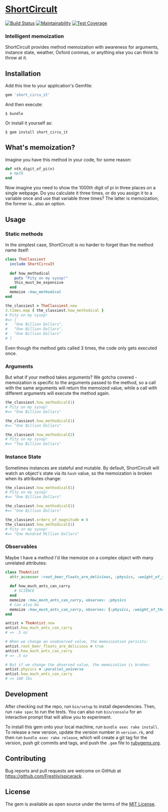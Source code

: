 # [ShortCircuIt](https://www.youtube.com/watch?v=XtP88AGsslo)

[![Build Status](https://semaphoreci.com/api/v1/freshly/spicerack/branches/master/badge.svg)](https://semaphoreci.com/freshly/spicerack)
[![Maintainability](https://api.codeclimate.com/v1/badges/7e089c2617c530a85b17/maintainability)](https://codeclimate.com/github/Freshly/spicerack/maintainability)
[![Test Coverage](https://api.codeclimate.com/v1/badges/7e089c2617c530a85b17/test_coverage)](https://codeclimate.com/github/Freshly/spicerack/test_coverage)

### Intelligent memoization

ShortCircuIt provides method memoization with awareness for arguments, instance state, weather, Oxford commas, or anything else you can think to throw at it.

## Installation

Add this line to your application's Gemfile:

```ruby
gem 'short_circu_it'
```

And then execute:

    $ bundle

Or install it yourself as:

    $ gem install short_circu_it

## What's memoization?

Imagine you have this method in your code, for some reason:
```ruby
def nth_digit_of_pi(n)
  # MATH
end
```

Now imagine you need to show the 1000th digit of pi in three places on a single webpage. Do you calculate it three times, or do you assign it to a variable once and use that variable three times? The latter is memoization; the former is...also an option.

## Usage

### Static methods
In the simplest case, ShortCircuIt is no harder to forget than the method name itself:

```ruby
class TheClassiest
  include ShortCircuIt
  
  def how_methodical
    puts "Pity on my sysop!"
    this_must_be_expensive
  end
  memoize :how_methodical
end

the_classiest = TheClassiest.new
3.times.map { the_classiest.how_methodical }
# Pity on my sysop!
#=> [
#   "One Billion Dollars",
#   "One Billion Dollars",
#   "One Billion Dollars"
# ]
```

Even though the method gets called 3 times, the code only gets executed once.

### Arguments

But what if your method takes arguments? We gotcha covered - memoization is specific to the arguments passed to the method, so a call with the same arguments will return the memoized value, while a call with different arguments will execute the method again.

```ruby
the_classiest.how_methodical(1)
# Pity on my sysop!
#=> "One Billion Dollars"

the_classiest.how_methodical(1)
#=> "One Billion Dollars"

the_classiest.how_methodical(2)
# Pity on my sysop!
#=> "Two Billion Dollars"
```

### Instance State
Sometimes instances are stateful and mutable. By default, ShortCircuIt will watch an object's state via its `hash` value, so the memoization is broken when its attributes change:
```ruby
the_classiest.how_methodical(1)
# Pity on my sysop!
#=> "One Billion Dollars"

the_classiest.how_methodical(1)
#=> "One Billion Dollars"

the_classiest.orders_of_magnitude = 8
the_classiest.how_methodical(1)
# Pity on my sysop!
#=> "One Hundred Million Dollars"
```

### Observables

Maybe I have a method I'd like memoize on a complex object with many unrelated attributes:
```ruby
class TheAntist
  attr_accessor :root_beer_floats_are_delicious, :physics, :weight_of_the_universe
  
  def how_much_ants_can_carry
    # SCIENCE
  end
  memoize :how_much_ants_can_carry, observes: :physics
  # Can also be
  memoize :how_much_ants_can_carry, observes: [:physics, :weight_of_the_universe]
end

antist = TheAntist.new
antist.how_much_ants_can_carry
# => .5 oz

# When we change an unobserved value, the memoiozation persists:
antist.root_beer_floats_are_delicious = true
antist.how_much_ants_can_carry
# => .5 oz

# But if we change the observed value, the memoization is broken:
antist.physics = :parallel_universe
antist.how_much_ants_can_carry
# => 100 lbs
```

## Development

After checking out the repo, run `bin/setup` to install dependencies. Then, run `rake spec` to run the tests. You can also run `bin/console` for an interactive prompt that will allow you to experiment.

To install this gem onto your local machine, run `bundle exec rake install`. To release a new version, update the version number in `version.rb`, and then run `bundle exec rake release`, which will create a git tag for the version, push git commits and tags, and push the `.gem` file to [rubygems.org](https://rubygems.org).

## Contributing

Bug reports and pull requests are welcome on GitHub at https://github.com/Freshly/spicerack.

## License

The gem is available as open source under the terms of the [MIT License](https://opensource.org/licenses/MIT).
